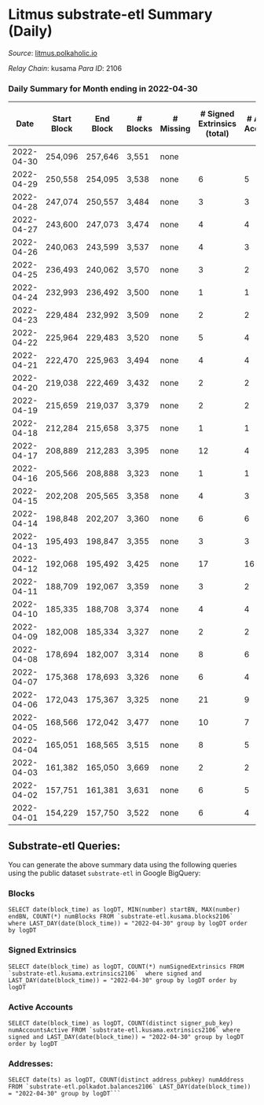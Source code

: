 # Litmus substrate-etl Summary (Daily)

_Source_: [litmus.polkaholic.io](https://litmus.polkaholic.io)

*Relay Chain*: kusama
*Para ID*: 2106



### Daily Summary for Month ending in 2022-04-30


| Date | Start Block | End Block | # Blocks | # Missing | # Signed Extrinsics (total) | # Active Accounts | # Addresses with Balances | # Events | # Transfers | # XCM Transfers In | # XCM Transfers Out |
| ---- | ----------- | --------- | -------- | --------- | --------------------------- | ----------------- | ------------------------- | -------- | ----------- | ------------------ | ------------------- |
| 2022-04-30 | 254,096 | 257,646 | 3,551 | none  |  |  | 3,824 | 7,104 |   |   |   |
| 2022-04-29 | 250,558 | 254,095 | 3,538 | none  | 6 | 5 | 3,824 | 7,110 |   |   |   |
| 2022-04-28 | 247,074 | 250,557 | 3,484 | none  | 3 | 3 | 3,824 | 6,985 |   |   |   |
| 2022-04-27 | 243,600 | 247,073 | 3,474 | none  | 4 | 4 | 3,824 | 6,968 |   |   |   |
| 2022-04-26 | 240,063 | 243,599 | 3,537 | none  | 4 | 3 | 3,824 | 7,094 |   |   |   |
| 2022-04-25 | 236,493 | 240,062 | 3,570 | none  | 3 | 2 | 3,824 | 7,156 |   |   |   |
| 2022-04-24 | 232,993 | 236,492 | 3,500 | none  | 1 | 1 | 3,824 | 7,007 |   |   |   |
| 2022-04-23 | 229,484 | 232,992 | 3,509 | none  | 2 | 2 | 3,824 | 7,030 |   |   |   |
| 2022-04-22 | 225,964 | 229,483 | 3,520 | none  | 5 | 4 | 3,824 | 7,067 |   |   |   |
| 2022-04-21 | 222,470 | 225,963 | 3,494 | none  | 4 | 4 | 3,824 | 7,010 |   |   |   |
| 2022-04-20 | 219,038 | 222,469 | 3,432 | none  | 2 | 2 | 3,824 | 6,876 |   |   |   |
| 2022-04-19 | 215,659 | 219,037 | 3,379 | none  | 2 | 2 | 3,824 | 6,770 |   |   |   |
| 2022-04-18 | 212,284 | 215,658 | 3,375 | none  | 1 | 1 | 3,824 | 6,757 |   |   |   |
| 2022-04-17 | 208,889 | 212,283 | 3,395 | none  | 12 | 4 | 3,824 | 6,856 |   |   |   |
| 2022-04-16 | 205,566 | 208,888 | 3,323 | none  | 1 | 1 | 3,821 | 6,653 |   |   |   |
| 2022-04-15 | 202,208 | 205,565 | 3,358 | none  | 4 | 3 | 3,821 | 6,736 |   |   |   |
| 2022-04-14 | 198,848 | 202,207 | 3,360 | none  | 6 | 6 | 3,821 | 6,755 |   |   |   |
| 2022-04-13 | 195,493 | 198,847 | 3,355 | none  | 3 | 3 | 3,821 | 6,727 |   |   |   |
| 2022-04-12 | 192,068 | 195,492 | 3,425 | none  | 17 | 16 | 3,821 | 6,936 |   |   |   |
| 2022-04-11 | 188,709 | 192,067 | 3,359 | none  | 3 | 2 | 3,821 | 6,735 |   |   |   |
| 2022-04-10 | 185,335 | 188,708 | 3,374 | none  | 4 | 4 | 3,821 | 6,770 |   |   |   |
| 2022-04-09 | 182,008 | 185,334 | 3,327 | none  | 2 | 2 | 3,821 | 6,666 |   |   |   |
| 2022-04-08 | 178,694 | 182,007 | 3,314 | none  | 8 | 6 | 3,821 | 6,654 |   |   |   |
| 2022-04-07 | 175,368 | 178,693 | 3,326 | none  | 6 | 4 | 3,821 | 6,678 |   |   |   |
| 2022-04-06 | 172,043 | 175,367 | 3,325 | none  | 21 | 9 | 3,821 | 6,736 |   |   |   |
| 2022-04-05 | 168,566 | 172,042 | 3,477 | none  | 10 | 7 | 3,821 | 6,996 |   |   |   |
| 2022-04-04 | 165,051 | 168,565 | 3,515 | none  | 8 | 5 | 3,821 | 7,064 |   |   |   |
| 2022-04-03 | 161,382 | 165,050 | 3,669 | none  | 2 | 2 | 3,821 | 7,348 |   |   |   |
| 2022-04-02 | 157,751 | 161,381 | 3,631 | none  | 6 | 5 | 3,821 | 7,288 |   |   |   |
| 2022-04-01 | 154,229 | 157,750 | 3,522 | none  | 6 | 4 | 3,821 | 7,070 |   |   |   |

## Substrate-etl Queries:
You can generate the above summary data using the following queries using the public dataset `substrate-etl` in Google BigQuery:


### Blocks
```
SELECT date(block_time) as logDT, MIN(number) startBN, MAX(number) endBN, COUNT(*) numBlocks FROM `substrate-etl.kusama.blocks2106`  where LAST_DAY(date(block_time)) = "2022-04-30" group by logDT order by logDT
```


### Signed Extrinsics
```
SELECT date(block_time) as logDT, COUNT(*) numSignedExtrinsics FROM `substrate-etl.kusama.extrinsics2106`  where signed and LAST_DAY(date(block_time)) = "2022-04-30" group by logDT order by logDT
```


### Active Accounts
```
SELECT date(block_time) as logDT, COUNT(distinct signer_pub_key) numAccountsActive FROM `substrate-etl.kusama.extrinsics2106` where signed and LAST_DAY(date(block_time)) = "2022-04-30" group by logDT order by logDT
```


### Addresses:
```
SELECT date(ts) as logDT, COUNT(distinct address_pubkey) numAddress FROM `substrate-etl.polkadot.balances2106` LAST_DAY(date(block_time)) = "2022-04-30" group by logDT```

